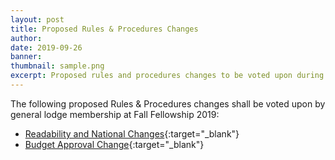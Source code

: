 ```yaml
---
layout: post
title: Proposed Rules & Procedures Changes
author:
date: 2019-09-26
banner:
thumbnail: sample.png
excerpt: Proposed rules and procedures changes to be voted upon during Fall Fellowship 2019.
---
```


The following proposed Rules & Procedures changes shall be voted upon by general lodge membership at Fall Fellowship 2019:

- [Readability and National Changes](/files/rules/proposed_sept19/readablity_and_national_changes.pdf){:target="_blank"}
- [Budget Approval Change](/files/rules/proposed_sept19/budget_approval_changes.pdf){:target="_blank"}
